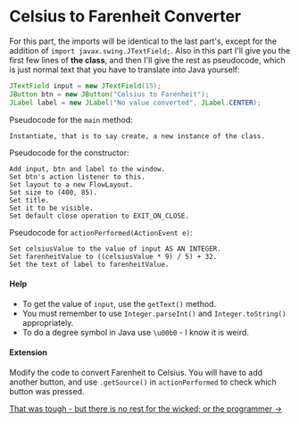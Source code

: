 Celsius to Farenheit Converter
===

For this part, the imports will be identical to the last part's, except for the addition of `import javax.swing.JTextField;`. Also in this part I'll give you the first few lines of **the class**, and then I'll give the rest as pseudocode, which is just normal text that you have to translate into Java yourself:

```java
JTextField input = new JTextField(15);
JButton btn = new JButton("Celsius to Farenheit");
JLabel label = new JLabel("No value converted", JLabel.CENTER);
```

Pseudocode for the `main` method:

```
Instantiate, that is to say create, a new instance of the class.
```

Pseudocode for the constructor:

```
Add input, btn and label to the window.
Set btn's action listener to this.
Set layout to a new FlowLayout.
Set size to (400, 85).
Set title.
Set it to be visible.
Set default close operation to EXIT_ON_CLOSE.
```

Pseudocode for `actionPerformed(ActionEvent e)`:

```
Set celsiusValue to the value of input AS AN INTEGER.
Set farenheitValue to ((celsiusValue * 9) / 5) + 32.
Set the text of label to farenheitValue.
```

#### Help
- To get the value of `input`, use the `getText()` method.
- You must remember to use `Integer.parseInt()` and `Integer.toString()` appropriately.
- To do a degree symbol in Java use `\u00b0` - I know it is weird.

#### Extension
Modify the code to convert Farenheit to Celsius. You will have to add another button, and use `.getSource()` in `actionPerformed` to check which button was pressed.

[That was tough - but there is no rest for the wicked; or the programmer &rarr;](./Part-V:-Layouts.html)

